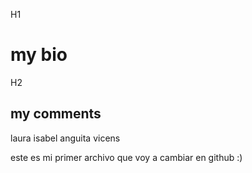 H1 
# my bio

H2 
## my comments

laura isabel anguita vicens

este es mi primer archivo que voy a cambiar en github :) 
